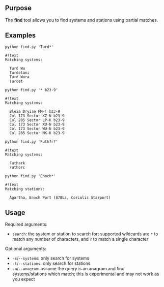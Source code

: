 ## Purpose ##
The **find** tool allows you to find systems and stations using partial matches.

## Examples ##
`python find.py 'Turd*'`

```
#!text
Matching systems:

  Turd Wu
  Turdetani
  Turd Wura
  Turdet
```

`python find.py '* b23-9'`

```
#!text
Matching systems:

  Bleia Dryiae PM-T b23-9
  Col 173 Sector XZ-N b23-9
  Col 285 Sector LP-K b23-9
  Col 173 Sector XU-N b23-9
  Col 173 Sector WU-N b23-9
  Col 285 Sector NK-K b23-9
```

`python find.py 'Futh?r?'`

```
#!text
Matching systems:

  Futhark
  Futhorc
```

`python find.py 'Enoch*'`

```
#!text
Matching stations:

  Agartha, Enoch Port (878Ls, Coriolis Starport)
```

## Usage ##

Required arguments:

* `search`: the system or station to search for; supported wildcards are `*` to match any number of characters, and `?` to match a single character

Optional arguments:

* `-s`/`--systems`: only search for systems
* `-t`/`--stations`: only search for stations
* `-a`/`--anagram`: assume the query is an anagram and find systems/stations which match; this is experimental and may not work as you expect